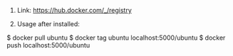 


1) Link: https://hub.docker.com/_/registry

2) Usage after installed:

$ docker pull ubuntu
$ docker tag ubuntu localhost:5000/ubuntu
$ docker push localhost:5000/ubuntu

